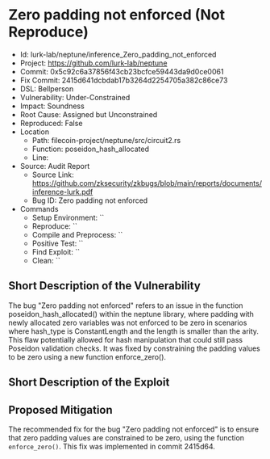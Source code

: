 # Zero padding not enforced (Not Reproduce)

* Id: lurk-lab/neptune/inference_Zero_padding_not_enforced
* Project: https://github.com/lurk-lab/neptune
* Commit: 0x5c92c6a37856f43cb23bcfce59443da9d0ce0061
* Fix Commit: 2415d641dcbdab17b3264d2254705a382c86ce73
* DSL: Bellperson
* Vulnerability: Under-Constrained
* Impact: Soundness
* Root Cause: Assigned but Unconstrained
* Reproduced: False
* Location
  - Path: filecoin-project/neptune/src/circuit2.rs
  - Function: poseidon_hash_allocated
  - Line: 
* Source: Audit Report
  - Source Link: https://github.com/zksecurity/zkbugs/blob/main/reports/documents/inference-lurk.pdf
  - Bug ID: Zero padding not enforced
* Commands
  - Setup Environment: ``
  - Reproduce: ``
  - Compile and Preprocess: ``
  - Positive Test: ``
  - Find Exploit: ``
  - Clean: ``

## Short Description of the Vulnerability

The bug "Zero padding not enforced" refers to an issue in the function poseidon_hash_allocated() within the neptune library, where padding with newly allocated zero variables was not enforced to be zero in scenarios where hash_type is ConstantLength and the length is smaller than the arity. This flaw potentially allowed for hash manipulation that could still pass Poseidon validation checks. It was fixed by constraining the padding values to be zero using a new function enforce_zero().

## Short Description of the Exploit



## Proposed Mitigation

The recommended fix for the bug "Zero padding not enforced" is to ensure that zero padding values are constrained to be zero, using the function `enforce_zero()`. This fix was implemented in commit 2415d64.

